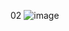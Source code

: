 02
![image](https://github.com/Krishnam-Upadhyay/React-Forms/assets/96679838/acf83016-4ecb-4f68-afd7-c0393e8cea47)

